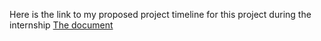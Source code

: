 Here is the link to my proposed project timeline for this project during the internship
[The document]([url](https://docs.google.com/document/d/1lT6qjDzKiUa3d7mtxkTPwmL4G6pfCTlmnwQEs9CXFb8/edit?usp=sharing))
